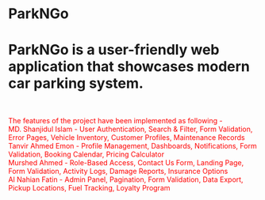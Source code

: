 # ParkNGo
<h1>ParkNGo is a user-friendly web application that showcases modern car parking system.</h1> <br>
<p style="color: red">
The features of the project have been implemented as following - <br> 
MD. Shanjidul Islam - User Authentication, Search & Filter, Form Validation, Error Pages, Vehicle Inventory, Customer Profiles, Maintenance Records <br>
Tanvir Ahmed Emon - Profile Management, Dashboards, Notifications, Form Validation, Booking Calendar, Pricing Calculator <br>
Murshed Ahmed - Role-Based Access, Contact Us Form, Landing Page, Form Validation, Activity Logs, Damage Reports, Insurance Options <br>
Al Nahian Fatin - Admin Panel, Pagination, Form Validation, Data Export, Pickup Locations, Fuel Tracking, Loyalty Program
</p>
